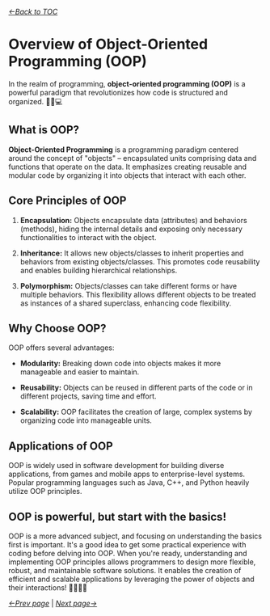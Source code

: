 *[&larr;Back to TOC](00_TOC.md)*

# Overview of Object-Oriented Programming (OOP)

In the realm of programming, **object-oriented programming (OOP)** is a powerful paradigm that revolutionizes how code is structured and organized. 🔄🧬💻

## What is OOP?

**Object-Oriented Programming** is a programming paradigm centered around the concept of "objects" – encapsulated units comprising data and functions that operate on the data. It emphasizes creating reusable and modular code by organizing it into objects that interact with each other.

## Core Principles of OOP

1. **Encapsulation:** Objects encapsulate data (attributes) and behaviors (methods), hiding the internal details and exposing only necessary functionalities to interact with the object.
   
2. **Inheritance:** It allows new objects/classes to inherit properties and behaviors from existing objects/classes. This promotes code reusability and enables building hierarchical relationships.

3. **Polymorphism:** Objects/classes can take different forms or have multiple behaviors. This flexibility allows different objects to be treated as instances of a shared superclass, enhancing code flexibility.

## Why Choose OOP?

OOP offers several advantages:

- **Modularity:** Breaking down code into objects makes it more manageable and easier to maintain.
  
- **Reusability:** Objects can be reused in different parts of the code or in different projects, saving time and effort.
  
- **Scalability:** OOP facilitates the creation of large, complex systems by organizing code into manageable units.

## Applications of OOP

OOP is widely used in software development for building diverse applications, from games and mobile apps to enterprise-level systems. Popular programming languages such as Java, C++, and Python heavily utilize OOP principles.

## OOP is powerful, but start with the basics!

OOP is a more advanced subject, and focusing on understanding the basics first is important. It's a good idea to get some practical experience with coding before delving into OOP.
When you're ready, understanding and implementing OOP principles allows programmers to design more flexible, robust, and maintainable software solutions. It enables the creation of efficient and scalable applications by leveraging the power of objects and their interactions! 🌟👩‍💻🚀

*[&larr;Prev page](08_Data-structures.md)* | *[Next page&rarr;](10_Version-Control-and-Collaboration.md)*